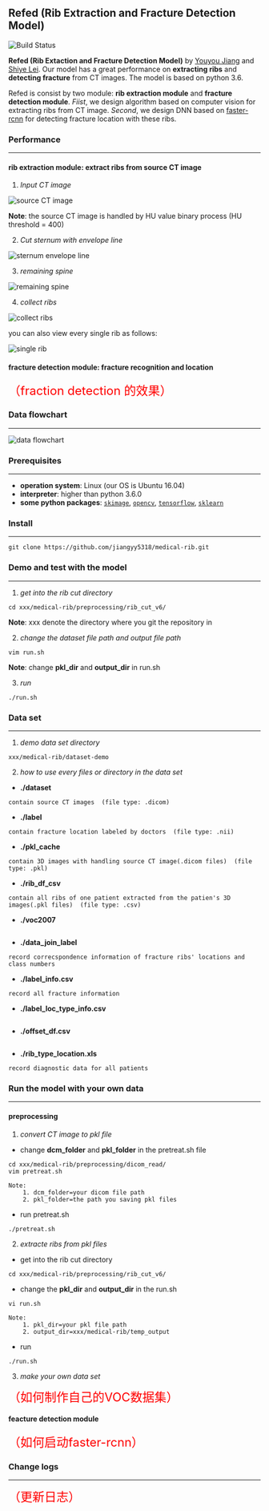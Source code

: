 ## Refed (Rib Extraction and Fracture Detection Model)
![Build Status](https://github.com/jiangyy5318/medical-rib/blob/master/README_IMAGES/build-passing.svg)

**Refed (Rib Extaction and Fracture Detection Model)** by [Youyou Jiang](jiangyy5318@gmail.com) and [Shiye Lei](leishiye@gmail.com). Our model has a great performance on **extracting ribs** and **detecting fracture** from CT images. The model is based on python 3.6. 

Refed is consist by two module: **rib extraction module** and **fracture detection module**. *Fiist*, we design algorithm based on computer vision for extracting ribs from CT image. *Second*, we design DNN based on [faster-rcnn](https://github.com/endernewton/tf-faster-rcnn) for detecting fracture location with these ribs.

### Performance
---
#### rib extraction module: extract ribs from source CT image
1. *Input CT image*

![source CT image](https://github.com/jiangyy5318/medical-rib/blob/master/README_IMAGES/src_ct_image.png)

**Note**: the source CT image is handled by HU value binary process (HU threshold = 400)

2. *Cut sternum with envelope line*

![sternum envelope line](https://github.com/jiangyy5318/medical-rib/blob/master/README_IMAGES/half_front_bones_with_envelope_line.png)

3. *remaining spine*

![remaining spine](https://github.com/jiangyy5318/medical-rib/blob/master/README_IMAGES/spine_remaining.png)

4. *collect ribs*

![collect ribs](https://github.com/jiangyy5318/medical-rib/blob/master/README_IMAGES/collect_ribs.png)

you can also view every single rib as follows:

![single rib](https://github.com/jiangyy5318/medical-rib/blob/master/README_IMAGES/single_rib.png)

#### fracture detection module: fracture recognition and location
<font color=red size=5>（fraction detection 的效果）</font>

### Data flowchart
---
![data flowchart](https://github.com/jiangyy5318/medical-rib/blob/master/README_IMAGES/data_flowchart.png)
### Prerequisites
---
- **operation system**: Linux (our OS is Ubuntu 16.04)
- **interpreter**: higher than python 3.6.0
- **some python packages**: [`skimage`](https://scikit-image.org/), [`opencv`](https://opencv.org/), [`tensorflow`](https://www.tensorflow.org/), [`sklearn`](https://scikit-learn.org/)

### Install
---
```shell
git clone https://github.com/jiangyy5318/medical-rib.git
```

### Demo and test with the model
---
1. *get into the rib cut directory*
```shell
cd xxx/medical-rib/preprocessing/rib_cut_v6/
```
**Note**: xxx denote the directory where you git the repository in

2. *change the dataset file path and output file path*
```shell
vim run.sh
```
**Note**: change **pkl_dir** and **output_dir** in run.sh

3. *run*
```shell
./run.sh
```

### Data set
---
1. *demo data set directory*
```shell
xxx/medical-rib/dataset-demo
```

2. *how to use every files or directory in the data set*
- **./dataset**
```text
contain source CT images  (file type: .dicom)
```
- **./label**
```text
contain fracture location labeled by doctors  (file type: .nii)
```
- **./pkl_cache**
```text
contain 3D images with handling source CT image(.dicom files)  (file type: .pkl)
```
- **./rib_df_csv**
```text
contain all ribs of one patient extracted from the patien's 3D images(.pkl files)  (file type: .csv)
```
- **./voc2007**
```text
```
- **./data_join_label**
```text
record correcspondence information of fracture ribs' locations and class numbers
```
- **./label_info.csv**
```text
record all fracture information
```
- **./label_loc_type_info.csv**
```text
```
- **./offset_df.csv**
```text
```
- **./rib_type_location.xls**
```text
record diagnostic data for all patients
```

### Run the model with your own data
---
#### preprocessing
1. *convert CT image to pkl file*
- change **dcm_folder** and **pkl_folder** in the pretreat.sh file
```shell
cd xxx/medical-rib/preprocessing/dicom_read/
vim pretreat.sh
```
```text
Note:
    1. dcm_folder=your dicom file path
    2. pkl_folder=the path you saving pkl files
```
- run pretreat.sh
```shell
./pretreat.sh
```

2. *extracte ribs from pkl files*

- get into the rib cut directory
```shell
cd xxx/medical-rib/preprocessing/rib_cut_v6/
```
- change the **pkl_dir** and **output_dir** in the run.sh
```shell
vi run.sh
```
```text
Note:
    1. pkl_dir=your pkl file path  
    2. output_dir=xxx/medical-rib/temp_output
```

- run
```shell
./run.sh
```
3. *make your own data set*  

<font color=red size=5>（如何制作自己的VOC数据集）</font>
#### feacture detection module    
<font color=red size=5>（如何启动faster-rcnn）</font>

### Change logs
---
<font color=red size=5>（更新日志）</font>


